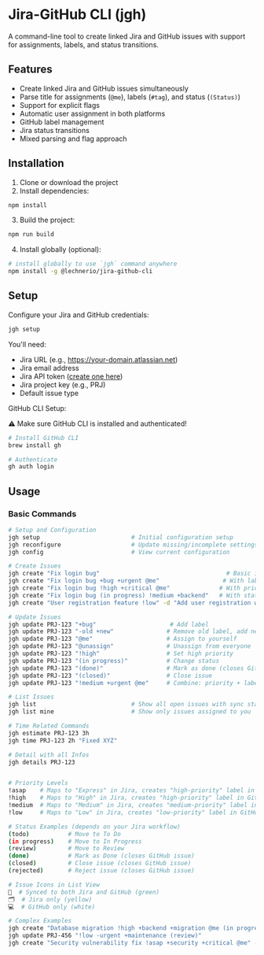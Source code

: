 # Jira-GitHub CLI (jgh)

A command-line tool to create linked Jira and GitHub issues with support for assignments, labels, and status transitions.

## Features

- Create linked Jira and GitHub issues simultaneously
- Parse title for assignments (`@me`), labels (`#tag`), and status (`(Status)`)
- Support for explicit flags
- Automatic user assignment in both platforms
- GitHub label management
- Jira status transitions
- Mixed parsing and flag approach

## Installation

1. Clone or download the project
2. Install dependencies:

```bash
npm install
```

3. Build the project:

```bash
npm run build
```

4. Install globally (optional):

```bash
# install globally to use `jgh` command anywhere
npm install -g @lechnerio/jira-github-cli
```

## Setup

Configure your Jira and GitHub credentials:

```bash
jgh setup
```

You'll need:

- Jira URL (e.g., https://your-domain.atlassian.net)
- Jira email address
- Jira API token ([create one here](https://id.atlassian.com/manage-profile/security/api-tokens))
- Jira project key (e.g., PRJ)
- Default issue type

GitHub CLI Setup:

⚠️ Make sure GitHub CLI is installed and authenticated!

```bash
# Install GitHub CLI
brew install gh

# Authenticate
gh auth login
```

## Usage

### Basic Commands

```bash
# Setup and Configuration
jgh setup                          # Initial configuration setup
jgh reconfigure                    # Update missing/incomplete settings
jgh config                         # View current configuration

# Create Issues
jgh create "Fix login bug"                                    # Basic issue
jgh create "Fix login bug +bug +urgent @me"                  # With labels and assignment
jgh create "Fix login bug !high +critical @me"              # With priority, labels, assignment
jgh create "Fix login bug (in progress) !medium +backend"   # With status, priority, labels
jgh create "User registration feature !low" -d "Add user registration with email validation" -t Story

# Update Issues
jgh update PRJ-123 "+bug"                     # Add label
jgh update PRJ-123 "-old +new"               # Remove old label, add new label
jgh update PRJ-123 "@me"                     # Assign to yourself
jgh update PRJ-123 "@unassign"               # Unassign from everyone
jgh update PRJ-123 "!high"                   # Set high priority
jgh update PRJ-123 "(in progress)"           # Change status
jgh update PRJ-123 "(done)"                  # Mark as done (closes GitHub issue)
jgh update PRJ-123 "(closed)"                # Close issue
jgh update PRJ-123 "!medium +urgent @me"     # Combine: priority + label + assignment

# List Issues
jgh list                           # Show all open issues with sync status
jgh list mine                      # Show only issues assigned to you

# Time Related Commands
jgh estimate PRJ-123 3h
jgh time PRJ-123 2h "Fixed XYZ"

# Detail with all Infos
jgh details PRJ-123


# Priority Levels
!asap    # Maps to "Express" in Jira, creates "high-priority" label in GitHub
!high    # Maps to "High" in Jira, creates "high-priority" label in GitHub
!medium  # Maps to "Medium" in Jira, creates "medium-priority" label in GitHub
!low     # Maps to "Low" in Jira, creates "low-priority" label in GitHub

# Status Examples (depends on your Jira workflow)
(todo)           # Move to To Do
(in progress)    # Move to In Progress
(review)         # Move to Review
(done)           # Mark as Done (closes GitHub issue)
(closed)         # Close issue (closes GitHub issue)
(rejected)       # Reject issue (closes GitHub issue)

# Issue Icons in List View
🔄  # Synced to both Jira and GitHub (green)
🗂️  # Jira only (yellow)
💻  # GitHub only (white)

# Complex Examples
jgh create "Database migration !high +backend +migration @me (in progress)" -d "Migrate user table to new schema"
jgh update PRJ-456 "!low -urgent +maintenance (review)"
jgh create "Security vulnerability fix !asap +security +critical @me" -t Bug
```

